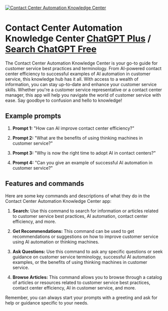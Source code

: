 
[![Contact Center Automation Knowledge Center](https://files.oaiusercontent.com/file-HHYjpEiwACoukSi91Dk5f4Bn?se=2123-10-18T02%3A13%3A40Z&sp=r&sv=2021-08-06&sr=b&rscc=max-age%3D31536000%2C%20immutable&rscd=attachment%3B%20filename%3D1fb75e06-2625-4763-8af0-351ef3f816c7.png&sig=FdH3RTcsuRr/CO0CcaV071GQ70LR1hthIrCa0el2Fhk%3D)](https://chat.openai.com/g/g-ndEbvO4LQ-contact-center-automation-knowledge-center)

# Contact Center Automation Knowledge Center [ChatGPT Plus](https://chat.openai.com/g/g-ndEbvO4LQ-contact-center-automation-knowledge-center) / [Search ChatGPT Free](https://gptcall.net/index.html#/?search=Contact%20Center%20Automation%20Knowledge%20Center)

The Contact Center Automation Knowledge Center is your go-to guide for customer service best practices and terminology. From AI-powered contact center efficiency to successful examples of AI automation in customer service, this knowledge hub has it all. With access to a wealth of information, you can stay up-to-date and enhance your customer service skills. Whether you're a customer service representative or a contact center manager, this app will help you navigate the world of customer service with ease. Say goodbye to confusion and hello to knowledge!

## Example prompts

1. **Prompt 1:** "How can AI improve contact center efficiency?"

2. **Prompt 2:** "What are the benefits of using thinking machines in customer service?"

3. **Prompt 3:** "Why is now the right time to adopt AI in contact centers?"

4. **Prompt 4:** "Can you give an example of successful AI automation in customer service?"

## Features and commands

Here are some key commands and descriptions of what they do in the Contact Center Automation Knowledge Center app:

1. **Search:** Use this command to search for information or articles related to customer service best practices, AI automation, contact center efficiency, and more.

2. **Get Recommendations:** This command can be used to get recommendations or suggestions on how to improve customer service using AI automation or thinking machines.

3. **Ask Questions:** Use this command to ask any specific questions or seek guidance on customer service terminology, successful AI automation examples, or the benefits of using thinking machines in customer service.

4. **Browse Articles:** This command allows you to browse through a catalog of articles or resources related to customer service best practices, contact center efficiency, AI in customer service, and more.

Remember, you can always start your prompts with a greeting and ask for help or guidance specific to your needs.


